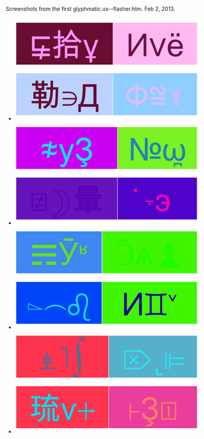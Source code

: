 Screenshots from the first glyphmatic.us--flasher.htm.  Feb 2, 2013.


-	![Example Image](../project_images/flasher1.jpg?raw=true "Example Image")
-	![Example Image](../project_images/flasher2.jpg?raw=true "Example Image")
-	![Example Image](../project_images/flasher3.jpg?raw=true "Example Image")
-	![Example Image](../project_images/flasher4.jpg?raw=true "Example Image")


